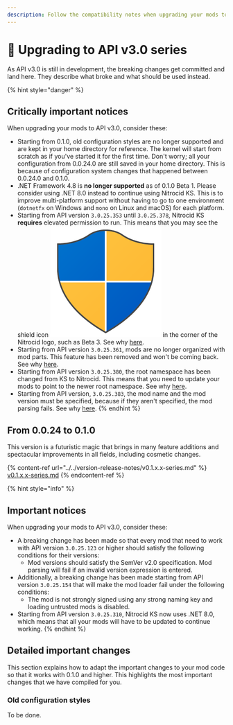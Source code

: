```yaml
---
description: Follow the compatibility notes when upgrading your mods to API v3.0 series
---
```


# 🔼 Upgrading to API v3.0 series

As API v3.0 is still in development, the breaking changes get committed and land here. They describe what broke and what should be used instead.

{% hint style="danger" %}
## Critically important notices

When upgrading your mods to API v3.0, consider these:

* Starting from 0.1.0, old configuration styles are no longer supported and are kept in your home directory for reference. The kernel will start from scratch as if you've started it for the first time. Don't worry; all your configuration from 0.0.24.0 are still saved in your home directory. This is because of configuration system changes that happened between 0.0.24.0 and 0.1.0.
* .NET Framework 4.8 is **no longer supported** as of 0.1.0 Beta 1. Please consider using .NET 8.0 instead to continue using Nitrocid KS. This is to improve multi-platform support without having to go to one environment (`dotnetfx` on Windows and `mono` on Linux and macOS) for each platform.
* Starting from API version `3.0.25.353` until `3.0.25.378`, Nitrocid KS **requires** elevated permission to run. This means that you may see the shield icon <img src="../../../.gitbook/assets/image (1).png" alt="" data-size="line"> in the corner of the Nitrocid logo, such as Beta 3. See why [here](from-0.1.0-beta-2-to-0.1.0-beta-3.md#specprobe-updated-to-1.2.0).
* Starting from API version `3.0.25.361`, mods are no longer organized with mod parts. This feature has been removed and won't be coming back. See why [here](from-0.1.0-beta-2-to-0.1.0-beta-3.md#removed-mod-parts).
* Starting from API version `3.0.25.380`, the root namespace has been changed from KS to Nitrocid. This means that you need to update your mods to point to the newer root namespace. See why [here](from-0.1.0-beta-3-to-0.1.0-rc.md#changed-the-root-namespace).
* Starting from API version, `3.0.25.383`, the mod name and the mod version must be specified, because if they aren't specified, the mod parsing fails. See why [here](from-0.1.0-beta-3-to-0.1.0-rc.md#mandatory-mod-version-and-name-properties).
{% endhint %}

## From 0.0.24 to 0.1.0

This version is a futuristic magic that brings in many feature additions and spectacular improvements in all fields, including cosmetic changes.

{% content-ref url="../../version-release-notes/v0.1.x.x-series.md" %}
[v0.1.x.x-series.md](../../version-release-notes/v0.1.x.x-series.md)
{% endcontent-ref %}

{% hint style="info" %}
## **Important notices**

When upgrading your mods to API v3.0, consider these:

* A breaking change has been made so that every mod that need to work with API version `3.0.25.123` or higher should satisfy the following conditions for their versions:
  * Mod versions should satisfy the SemVer v2.0 specification. Mod parsing will fail if an invalid version expression is entered.
* Additionally, a breaking change has been made starting from API version `3.0.25.154` that will make the mod loader fail under the following conditions:
  * The mod is not strongly signed using any strong naming key and loading untrusted mods is disabled.
* Starting from API version `3.0.25.310`, Nitrocid KS now uses .NET 8.0, which means that all your mods will have to be updated to continue working.
{% endhint %}

## Detailed important changes

This section explains how to adapt the important changes to your mod code so that it works with 0.1.0 and higher. This highlights the most important changes that we have compiled for you.

### Old configuration styles

To be done.
